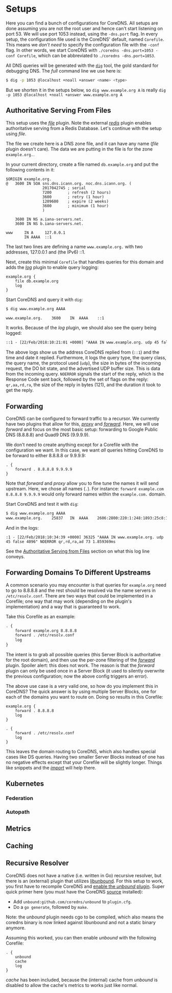 # Setups

Here you can find a bunch of configurations for CoreDNS. All setups are done assuming you are not the
root user and hence can't start listening on port 53. We will use port 1053 instead, using the
`-dns.port` flag. In every setup, the configuration file used is the CoreDNS' default, named `Corefile`.
This means we *don't need* to specify the configuration file with the `-conf` flag. In other words,
we start CoreDNS with `./coredns -dns.port=1053 -conf Corefile`, which can be abbreviated to
`./coredns -dns.port=1053`.

All DNS queries will be generated with the [`dig`](https://en.wikipedia.org/wiki/Dig_(command))
tool, the gold standard for debugging DNS. The *full* command line we use here is:
~~~ sh
$ dig -p 1053 @localhost +noall +answer <name> <type>
~~~
But we shorten it in the setups below, so `dig www.example.org A` is really
`dig -p 1053 @localhost +noall +answer www.example.org A`

## Authoritative Serving From Files

This setup uses the [*file*](/plugins/file) plugin. Note the external [*redis*](/plugins/redis) plugin
enables authoritative serving from a Redis Database. Let's continue with the setup using *file*.

The file we create here is a DNS zone file, and it can have any name (*file* plugin doesn't care). The
data we are putting in the file is for the zone `example.org.`.

In your current directory, create a file named `db.example.org` and put the following contents in
it:

~~~ dns
$ORIGIN example.org.
@	3600 IN	SOA sns.dns.icann.org. noc.dns.icann.org. (
				2017042745 ; serial
				7200       ; refresh (2 hours)
				3600       ; retry (1 hour)
				1209600    ; expire (2 weeks)
				3600       ; minimum (1 hour)
				)

	3600 IN NS a.iana-servers.net.
	3600 IN NS b.iana-servers.net.

www     IN A     127.0.0.1
        IN AAAA  ::1
~~~
The last two lines are defining a name `www.example.org.` with two addresses, 127.0.0.1 and (the
IPv6) ::1.

Next, create this minimal `Corefile` that handles queries for this domain and adds the
[*log*](/plugins/log) plugin to enable query logging:

~~~ corefile
example.org {
    file db.example.org
    log
}
~~~

Start CoreDNS and query it with `dig`:

~~~ sh
$ dig www.example.org AAAA

www.example.org.    3600    IN  AAAA    ::1
~~~

It works. Because of the *log* plugin, we should also see the query being logged:

~~~ txt
::1 - [22/Feb/2018:10:21:01 +0000] "AAAA IN www.example.org. udp 45 false 4096" NOERROR qr,aa,rd,ra 121 170.195µs
~~~

The above logs show us the address CoreDNS replied from (`::1`) and the time and date it replied.
Furthermore, it logs the query type, the query class, the query name, the protocol used (`udp`), the
size in bytes of the incoming request, the DO bit state, and the advertised UDP buffer size. This is
data from the incoming query. `NOERROR` signals the start of the reply, which is the Response Code
sent back, followed by the set of flags on the reply: `qr,aa,rd,ra`, the size of the reply in bytes
(121), and the duration it took to get the reply.

## Forwarding

CoreDNS can be configured to forward traffic to a recursor. We currently have two plugins that allow
for this, [*proxy*](/plugins/proxy) and [*forward*](/plugins/forward). Here, we will use *forward*
and focus on the most basic setup: forwarding to Google Public DNS (8.8.8.8) and Quad9 DNS
(9.9.9.9).

We don't need to create anything except for a Corefile with the configuration we want. In
this case, we want *all* queries hitting CoreDNS to be forward to either 8.8.8.8 or 9.9.9.9:

~~~ corefile
. {
    forward . 8.8.8.8 9.9.9.9
}
~~~
Note that *forward* and *proxy* allow you to fine tune the names it will send upstream. Here, we
chose all names (`.`). For instance: `forward example.com 8.8.8.8 9.9.9.9` would only forward names
within the `example.com.` domain.

Start CoreDNS and test it with `dig`:
~~~ sh
$ dig www.example.org AAAA
www.example.org.	25837	IN	AAAA	2606:2800:220:1:248:1893:25c8:194
~~~

And in the logs:
~~~
:1 - [22/Feb/2018:10:34:39 +0000] 36325 "AAAA IN www.example.org. udp 45 false 4096" NOERROR qr,rd,ra,ad 73 1.859369ms
~~~

See the [Authoritative Serving from Files](#authoritative-serving-from-files) section on what this log
line conveys.

## Forwarding Domains To Different Upstreams

A common scenario you may encounter is that queries for `example.org` need to go to 8.8.8.8 and
the rest should be resolved via the name servers in `/etc/resolv.conf`. There are two ways that
could be implemented in a Corefile; one way that may work (depending on the plugin's implementation) and
a way that is guaranteed to work.

Take this Corefile as an example:

~~~ txt
. {
    forward example.org 8.8.8.8
    forward . /etc/resolv.conf
    log
}
~~~

The intent is to grab all possible queries (this Server Block is authoritative for the root domain),
and then use the per-zone filtering of the [*forward*](/plugins/forward) plugin. Spoiler alert: this
does not work. The reason is that the *forward* plugin can only be used once in a Server
Block (it used to silently overwrite the previous configuration; now the above config triggers an
error).

The above use case is a very valid one, so how do you implement this in CoreDNS? The quick
answer is by using multiple Server Blocks, one for each of the domains you want to route
on. Doing so results in this Corefile:

~~~ corefile
example.org {
    forward . 8.8.8.8
    log
}

. {
    forward . /etc/resolv.conf
    log
}
~~~

This leaves the domain routing to CoreDNS, which also handles special cases like DS queries. Having
two smaller Server Blocks instead of one has no negative effects except that your Corefile will be
slightly longer. Things like snippets and the [*import*](/plugins/import) will help there.

## Kubernetes

### Federation

### Autopath

## Metrics

## Caching

## Recursive Resolver

CoreDNS does not have a native (i.e. written in Go) recursive resolver, but there is an (external)
plugin that utilizes [libunbound](https://www.unbound.net/). For this setup to work, you first
have to recompile CoreDNS and [enable the *unbound*
plugin](https://coredns.io/2017/07/25/compile-time-enabling-or-disabling-plugins/). Super quick
primer here (you must have the CoreDNS [source](#source) installed):

* Add `unbound:github.com/coredns/unbound` to `plugin.cfg`.
* Do a `go generate`, followed by `make`.

Note: the *unbound* plugin needs cgo to be compiled, which also means the coredns binary is now
linked against libunbound and not a static binary anymore.

Assuming this worked, you can then enable *unbound* with the following Corefile:

~~~ corefile
. {
    unbound
    cache
    log
}
~~~
*cache* has been included, because the (internal) cache from *unbound* is disabled to allow the
cache's metrics to works just like normal.
